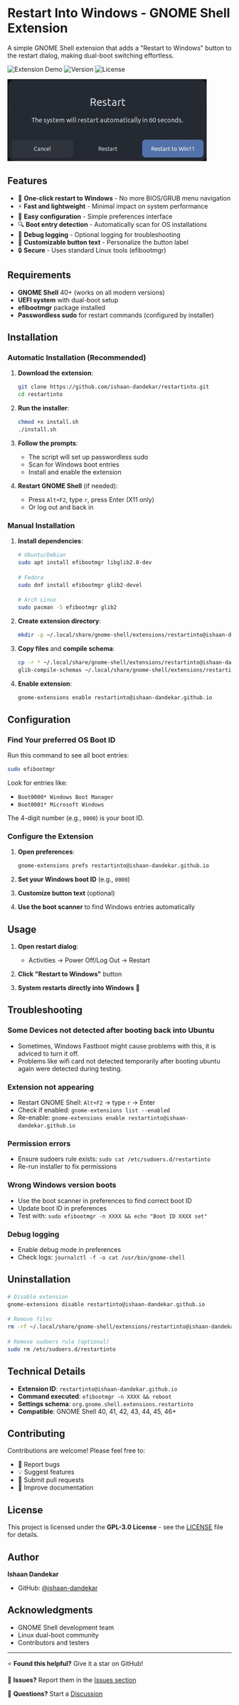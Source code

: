 # Restart Into Windows - GNOME Shell Extension

A simple GNOME Shell extension that adds a "Restart to Windows" button to the restart dialog, making dual-boot switching effortless.

![Extension Demo](https://img.shields.io/badge/GNOME-Shell-blue?logo=gnome&logoColor=white)
![Version](https://img.shields.io/badge/version-1.0-green)
![License](https://img.shields.io/badge/license-GPL--3.0-blue)

![Working](restartinto.jpeg)
## Features

- 🚀 **One-click restart to Windows** - No more BIOS/GRUB menu navigation
- ⚡ **Fast and lightweight** - Minimal impact on system performance  
- 🔧 **Easy configuration** - Simple preferences interface
- 🔍 **Boot entry detection** - Automatically scan for OS installations
- 🐛 **Debug logging** - Optional logging for troubleshooting
- 🎨 **Customizable button text** - Personalize the button label
- 🔒 **Secure** - Uses standard Linux tools (efibootmgr)

## Requirements

- **GNOME Shell** 40+ (works on all modern versions)
- **UEFI system** with dual-boot setup
- **efibootmgr** package installed
- **Passwordless sudo** for restart commands (configured by installer)

## Installation

### Automatic Installation (Recommended)

1. **Download the extension**:
   ```bash
   git clone https://github.com/ishaan-dandekar/restartinto.git
   cd restartinto
   ```

2. **Run the installer**:
   ```bash
   chmod +x install.sh
   ./install.sh
   ```

3. **Follow the prompts**:
   - The script will set up passwordless sudo
   - Scan for Windows boot entries
   - Install and enable the extension

4. **Restart GNOME Shell** (if needed):
   - Press `Alt+F2`, type `r`, press Enter (X11 only)
   - Or log out and back in

### Manual Installation

1. **Install dependencies**:
   ```bash
   # Ubuntu/Debian
   sudo apt install efibootmgr libglib2.0-dev
   
   # Fedora
   sudo dnf install efibootmgr glib2-devel
   
   # Arch Linux
   sudo pacman -S efibootmgr glib2
   ```

2. **Create extension directory**:
   ```bash
   mkdir -p ~/.local/share/gnome-shell/extensions/restartinto@ishaan-dandekar.github.io
   ```

3. **Copy files** and **compile schema**:
   ```bash
   cp -r * ~/.local/share/gnome-shell/extensions/restartinto@ishaan-dandekar.github.io/
   glib-compile-schemas ~/.local/share/gnome-shell/extensions/restartinto@ishaan-dandekar.github.io/schemas/
   ```

4. **Enable extension**:
   ```bash
   gnome-extensions enable restartinto@ishaan-dandekar.github.io
   ```

## Configuration

### Find Your preferred OS Boot ID

Run this command to see all boot entries:
```bash
sudo efibootmgr
```

Look for entries like:
- `Boot0000* Windows Boot Manager`
- `Boot0001* Microsoft Windows`

The 4-digit number (e.g., `0000`) is your boot ID.

### Configure the Extension

1. **Open preferences**:
   ```bash
   gnome-extensions prefs restartinto@ishaan-dandekar.github.io
   ```

2. **Set your Windows boot ID** (e.g., `0000`)

3. **Customize button text** (optional)

4. **Use the boot scanner** to find Windows entries automatically

## Usage

1. **Open restart dialog**:
   - Activities → Power Off/Log Out → Restart

2. **Click "Restart to Windows"** button

3. **System restarts directly into Windows** 🎉

## Troubleshooting


### Some Devices not detected after booting back into Ubuntu
- Sometimes, Windows Fastboot might cause problems with this, it is adviced to turn it off.
- Problems like wifi card not detected temporarily after booting ubuntu again were detected during testing.

### Extension not appearing
- Restart GNOME Shell: `Alt+F2` → type `r` → Enter
- Check if enabled: `gnome-extensions list --enabled`
- Re-enable: `gnome-extensions enable restartinto@ishaan-dandekar.github.io`

### Permission errors
- Ensure sudoers rule exists: `sudo cat /etc/sudoers.d/restartinto`
- Re-run installer to fix permissions

### Wrong Windows version boots
- Use the boot scanner in preferences to find correct boot ID
- Update boot ID in preferences
- Test with: `sudo efibootmgr -n XXXX && echo "Boot ID XXXX set"`

### Debug logging
- Enable debug mode in preferences
- Check logs: `journalctl -f -o cat /usr/bin/gnome-shell`

## Uninstallation

```bash
# Disable extension
gnome-extensions disable restartinto@ishaan-dandekar.github.io

# Remove files
rm -rf ~/.local/share/gnome-shell/extensions/restartinto@ishaan-dandekar.github.io

# Remove sudoers rule (optional)
sudo rm /etc/sudoers.d/restartinto
```

## Technical Details

- **Extension ID**: `restartinto@ishaan-dandekar.github.io`
- **Command executed**: `efibootmgr -n XXXX && reboot`
- **Settings schema**: `org.gnome.shell.extensions.restartinto`
- **Compatible**: GNOME Shell 40, 41, 42, 43, 44, 45, 46+

## Contributing

Contributions are welcome! Please feel free to:

- 🐛 Report bugs
- 💡 Suggest features  
- 🔧 Submit pull requests
- 📖 Improve documentation

## License

This project is licensed under the **GPL-3.0 License** - see the [LICENSE](LICENSE) file for details.

## Author

**Ishaan Dandekar**
- GitHub: [@ishaan-dandekar](https://github.com/ishaan-dandekar)

## Acknowledgments

- GNOME Shell development team
- Linux dual-boot community
- Contributors and testers

---

⭐ **Found this helpful?** Give it a star on GitHub!

🐛 **Issues?** Report them in the [Issues section](https://github.com/ishaan-dandekar/restartinto/issues)

💬 **Questions?** Start a [Discussion](https://github.com/ishaan-dandekar/restartinto/discussions)
